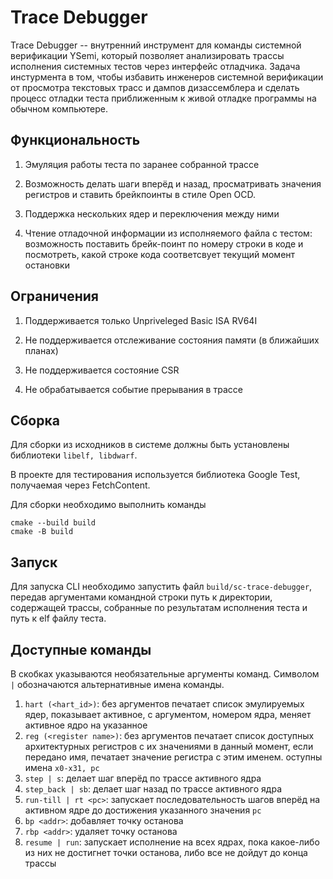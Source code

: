 # Trace Debugger
Trace Debugger -- внутренний инструмент для команды системной верификации YSemi, который позволяет анализировать трассы исполнения системных тестов через интерфейс отладчика. Задача инстурмента в том, чтобы избавить инженеров системной верификации от просмотра текстовых трасс и дампов дизассемблера и сделать процесс отладки теста приближенным к живой отладке программы на обычном компьютере.

## Функциональность

1. Эмуляция работы теста по заранее собранной трассе

1. Возможность делать шаги вперёд и назад, просматривать значения регистров и ставить брейкпоинты в стиле Open OCD.

1. Поддержка нескольких ядер и переключения между ними

1. Чтение отладочной информации из исполняемого файла с тестом: возможность поставить брейк-поинт по номеру строки в коде и посмотреть, какой строке кода соответсвует текущий момент остановки

## Ограничения

1. Поддерживается только Unpriveleged Basic ISA RV64I

1. Не поддерживается отслеживание состояния памяти (в ближайших планах)

1. Не поддерживается состояние CSR

1. Не обрабатывается событие прерывания в трассе

## Сборка

Для сборки из исходников в системе должны быть установлены библиотеки `libelf, libdwarf`.

В проекте для тестирования используется библиотека Google Test, получаемая через FetchContent.

Для сборки необходимо выполнить команды

```
cmake --build build
cmake -B build
```

## Запуск

Для запуска CLI необходимо запустить файл `build/sc-trace-debugger`, передав аргументами командной строки путь к директории, содержащей трассы, собранные по результатам исполнения теста и путь к elf файлу теста.

## Доступные команды

В скобках указываются необязательные аргументы команд. Символом `|` обозначаются альтернативные имена команды.
 
1. `hart (<hart_id>)`: без аргументов печатает список эмулируемых ядер, показывает активное, с аргументом, номером ядра, меняет активное ядро на указанное
1. `reg (<register name>)`: без аргументов печатает список доступных архитектурных регистров с их значениями в данный момент, если передано имя, печатает значение регистра с этим именем. оступны имена `x0-x31, pc`
1. `step | s`: делает шаг вперёд по трассе активного ядра
1. `step_back | sb`: делает шаг назад по трассе активного ядра
1. `run-till | rt <pc>`: запускает последовательность шагов вперёд на активном ядре до достижения указанного значения `pc`
1. `bp <addr>`: добавляет точку останова
1. `rbp <addr>`: удаляет точку останова
1. `resume | run`: запускает исполнение на всех ядрах, пока какое-либо из них не достигнет точки останова, либо все не дойдут до конца трассы